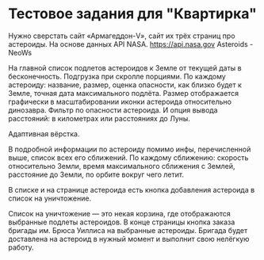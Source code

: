 # Тестовое задания для "Квартирка"

Нужно сверстать сайт «Армагеддон-V», сайт их трёх страниц про астероиды. На основе данных API NASA. https://api.nasa.gov Asteroids - NeoWs

На главной список подлетов астероидов к Земле от текущей даты в бесконечность. Подгрузка при скролле порциями. По каждому астероиду: название, размер, оценка опасности, как близко будет к Земле, точная дата максимального подлёта. Размер отображается графически в масштабировании иконки астероида относительно динозавра. Фильтр по опасности астероида. И опция вывода расстояний: в километрах или расстояниях до Луны.

Адаптивная вёрстка.

В подробной информации по астероиду помимо инфы, перечисленной выше, список всех его сближений. По каждому сближению: скорость относительно Земли, время максимального сближения с Землей, расстояние до Земли, по орбите вокруг чего летит.

В списке и на странице астероида есть кнопка добавления астероида в список на уничтожение.

Список на уничтожение — это некая корзина, где отображаются выбранные подлеты астероидов. В конце страницы кнопка заказа бригады им. Брюса Уиллиса на выбранные астероиды. Бригада будет доставлена на астероид в нужный момент и выполнит свою нелёгкую работу.
